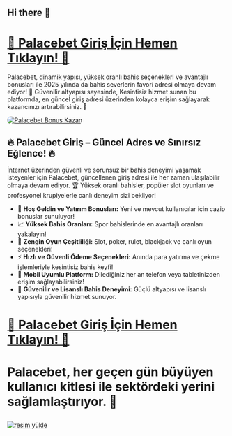 ## Hi there 👋

# <a href="https://cutt.ly/palace2025-giris" title="Palacebet Giriş Adresi"> 🔗 Palacebet Giriş İçin Hemen Tıklayın! 🔗</a>

<p>Palacebet, dinamik yapısı, yüksek oranlı bahis seçenekleri ve avantajlı bonusları ile 2025 yılında da bahis severlerin favori adresi olmaya devam ediyor! 🎰 Güvenilir altyapısı sayesinde, Kesintisiz hizmet sunan bu platformda, en güncel giriş adresi üzerinden kolayca erişim sağlayarak kazancınızı artırabilirsiniz. 💸</p>
<a href="https://cutt.ly/palace2025-giris" title="Palacebet Bonus Fırsatları">
    <img src="https://i.ibb.co/5K7Ks6w/zzzz3.gif" alt="Palacebet Bonus Kazan" style="max-width:100%; height:auto; border-radius:8px;">
</a>
<div class="description">
    <h2>🔥 Palacebet Giriş – Güncel Adres ve Sınırsız Eğlence! 🔥</h2>
    <p>İnternet üzerinden güvenli ve sorunsuz bir bahis deneyimi yaşamak isteyenler için Palacebet, güncellenen giriş adresi ile her zaman ulaşılabilir olmaya devam ediyor. 🏆 Yüksek oranlı bahisler, popüler slot oyunları ve profesyonel krupiyelerle canlı deneyim sizi bekliyor!</p>
    <ul>
        <li>🎁 <strong>Hoş Geldin ve Yatırım Bonusları:</strong> Yeni ve mevcut kullanıcılar için cazip bonuslar sunuluyor!</li>
        <li>📈 <strong>Yüksek Bahis Oranları:</strong> Spor bahislerinde en avantajlı oranları yakalayın!</li>
        <li>🎲 <strong>Zengin Oyun Çeşitliliği:</strong> Slot, poker, rulet, blackjack ve canlı oyun seçenekleri!</li>
        <li>⚡️ <strong>Hızlı ve Güvenli Ödeme Seçenekleri:</strong> Anında para yatırma ve çekme işlemleriyle kesintisiz bahis keyfi!</li>
        <li>📱 <strong>Mobil Uyumlu Platform:</strong> Dilediğiniz her an telefon veya tabletinizden erişim sağlayabilirsiniz!</li>
        <li>🔐 <strong>Güvenilir ve Lisanslı Bahis Deneyimi:</strong> Güçlü altyapısı ve lisanslı yapısıyla güvenilir hizmet sunuyor.</li>
    </ul>

  # <a href="https://cutt.ly/palace2025-giris" title="Palacebet Giriş Adresi"> 🔗 Palacebet Giriş İçin Hemen Tıklayın! 🔗</a>
   
   # <p>Palacebet, her geçen gün büyüyen kullanıcı kitlesi ile sektördeki yerini sağlamlaştırıyor. 🌟</p>
    

   <a href="https://resmim.net/"><img src="https://resmim.net/cdn/2025/05/19/TZJiV3.webp" alt="resim yükle" border="0" /></a>
